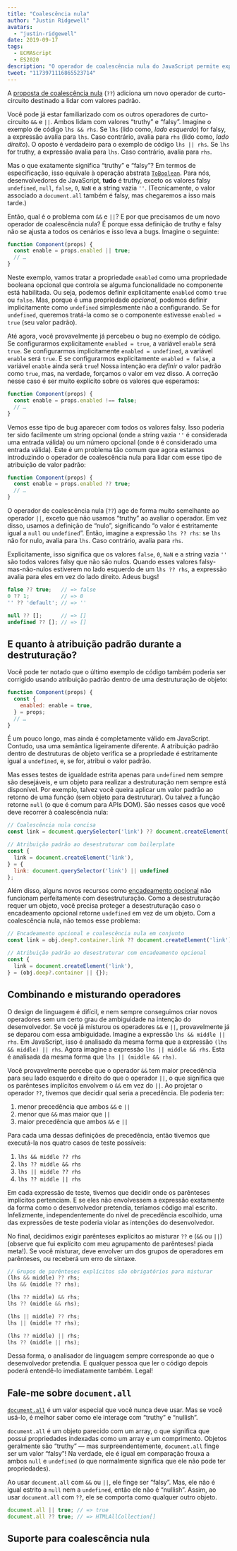 ```yaml
---
title: "Coalescência nula"
author: "Justin Ridgewell"
avatars:
  - "justin-ridgewell"
date: 2019-09-17
tags:
  - ECMAScript
  - ES2020
description: "O operador de coalescência nula do JavaScript permite expressões padrão mais seguras."
tweet: "1173971116865523714"
---
```

A [proposta de coalescência nula](https://github.com/tc39/proposal-nullish-coalescing/) (`??`) adiciona um novo operador de curto-circuito destinado a lidar com valores padrão.

Você pode já estar familiarizado com os outros operadores de curto-circuito `&&` e `||`. Ambos lidam com valores “truthy” e “falsy”. Imagine o exemplo de código `lhs && rhs`. Se `lhs` (lido como, _lado esquerdo_) for falsy, a expressão avalia para `lhs`. Caso contrário, avalia para `rhs` (lido como, _lado direito_). O oposto é verdadeiro para o exemplo de código `lhs || rhs`. Se `lhs` for truthy, a expressão avalia para `lhs`. Caso contrário, avalia para `rhs`.

<!--truncate-->
Mas o que exatamente significa “truthy” e “falsy”? Em termos de especificação, isso equivale à operação abstrata [`ToBoolean`](https://tc39.es/ecma262/#sec-toboolean). Para nós, desenvolvedores de JavaScript, **tudo** é truthy, exceto os valores falsy `undefined`, `null`, `false`, `0`, `NaN` e a string vazia `''`. (Tecnicamente, o valor associado a `document.all` também é falsy, mas chegaremos a isso mais tarde.)

Então, qual é o problema com `&&` e `||`? E por que precisamos de um novo operador de coalescência nula? É porque essa definição de truthy e falsy não se ajusta a todos os cenários e isso leva a bugs. Imagine o seguinte:

```js
function Component(props) {
  const enable = props.enabled || true;
  // …
}
```

Neste exemplo, vamos tratar a propriedade `enabled` como uma propriedade booleana opcional que controla se alguma funcionalidade no componente está habilitada. Ou seja, podemos definir explicitamente `enabled` como `true` ou `false`. Mas, porque é uma propriedade _opcional_, podemos definir implicitamente como `undefined` simplesmente não a configurando. Se for `undefined`, queremos tratá-la como se o componente estivesse `enabled = true` (seu valor padrão).

Até agora, você provavelmente já percebeu o bug no exemplo de código. Se configurarmos explicitamente `enabled = true`, a variável `enable` será `true`. Se configurarmos implicitamente `enabled = undefined`, a variável `enable` será `true`. E se configurarmos explicitamente `enabled = false`, a variável `enable` ainda será `true`! Nossa intenção era _definir_ o valor padrão como `true`, mas, na verdade, forçamos o valor em vez disso. A correção nesse caso é ser muito explícito sobre os valores que esperamos:

```js
function Component(props) {
  const enable = props.enabled !== false;
  // …
}
```

Vemos esse tipo de bug aparecer com todos os valores falsy. Isso poderia ter sido facilmente um string opcional (onde a string vazia `''` é considerada uma entrada válida) ou um número opcional (onde `0` é considerado uma entrada válida). Este é um problema tão comum que agora estamos introduzindo o operador de coalescência nula para lidar com esse tipo de atribuição de valor padrão:

```js
function Component(props) {
  const enable = props.enabled ?? true;
  // …
}
```

O operador de coalescência nula (`??`) age de forma muito semelhante ao operador `||`, exceto que não usamos “truthy” ao avaliar o operador. Em vez disso, usamos a definição de “nulo”, significando “o valor é estritamente igual a `null` ou `undefined`”. Então, imagine a expressão `lhs ?? rhs`: se `lhs` não for nulo, avalia para `lhs`. Caso contrário, avalia para `rhs`.

Explicitamente, isso significa que os valores `false`, `0`, `NaN` e a string vazia `''` são todos valores falsy que não são nulos. Quando esses valores falsy-mas-não-nulos estiverem no lado esquerdo de um `lhs ?? rhs`, a expressão avalia para eles em vez do lado direito. Adeus bugs!

```js
false ?? true;   // => false
0 ?? 1;          // => 0
'' ?? 'default'; // => ''

null ?? [];      // => []
undefined ?? []; // => []
```

## E quanto à atribuição padrão durante a destruturação?

Você pode ter notado que o último exemplo de código também poderia ser corrigido usando atribuição padrão dentro de uma destruturação de objeto:

```js
function Component(props) {
  const {
    enabled: enable = true,
  } = props;
  // …
}
```

É um pouco longo, mas ainda é completamente válido em JavaScript. Contudo, usa uma semântica ligeiramente diferente. A atribuição padrão dentro de destruturas de objeto verifica se a propriedade é estritamente igual a `undefined`, e, se for, atribui o valor padrão.

Mas esses testes de igualdade estrita apenas para `undefined` nem sempre são desejáveis, e um objeto para realizar a destruturação nem sempre está disponível. Por exemplo, talvez você queira aplicar um valor padrão ao retorno de uma função (sem objeto para destruturar). Ou talvez a função retorne `null` (o que é comum para APIs DOM). São nesses casos que você deve recorrer à coalescência nula:

```js
// Coalescência nula concisa
const link = document.querySelector('link') ?? document.createElement('link');

// Atribuição padrão ao desestruturar com boilerplate
const {
  link = document.createElement('link'),
} = {
  link: document.querySelector('link') || undefined
};
```

Além disso, alguns novos recursos como [encadeamento opcional](/features/optional-chaining) não funcionam perfeitamente com desestruturação. Como a desestruturação requer um objeto, você precisa proteger a desestruturação caso o encadeamento opcional retorne `undefined` em vez de um objeto. Com a coalescência nula, não temos esse problema:

```js
// Encadeamento opcional e coalescência nula em conjunto
const link = obj.deep?.container.link ?? document.createElement('link');

// Atribuição padrão ao desestruturar com encadeamento opcional
const {
  link = document.createElement('link'),
} = (obj.deep?.container || {});
```

## Combinando e misturando operadores

O design de linguagem é difícil, e nem sempre conseguimos criar novos operadores sem um certo grau de ambiguidade na intenção do desenvolvedor. Se você já misturou os operadores `&&` e `||`, provavelmente já se deparou com essa ambiguidade. Imagine a expressão `lhs && middle || rhs`. Em JavaScript, isso é analisado da mesma forma que a expressão `(lhs && middle) || rhs`. Agora imagine a expressão `lhs || middle && rhs`. Esta é analisada da mesma forma que `lhs || (middle && rhs)`.

Você provavelmente percebe que o operador `&&` tem maior precedência para seu lado esquerdo e direito do que o operador `||`, o que significa que os parênteses implícitos envolvem o `&&` em vez do `||`. Ao projetar o operador `??`, tivemos que decidir qual seria a precedência. Ele poderia ter:

1. menor precedência que ambos `&&` e `||`
1. menor que `&&` mas maior que `||`
1. maior precedência que ambos `&&` e `||`

Para cada uma dessas definições de precedência, então tivemos que executá-la nos quatro casos de teste possíveis:

1. `lhs && middle ?? rhs`
1. `lhs ?? middle && rhs`
1. `lhs || middle ?? rhs`
1. `lhs ?? middle || rhs`

Em cada expressão de teste, tivemos que decidir onde os parênteses implícitos pertenciam. E se eles não envolvessem a expressão exatamente da forma como o desenvolvedor pretendia, teríamos código mal escrito. Infelizmente, independentemente do nível de precedência escolhido, uma das expressões de teste poderia violar as intenções do desenvolvedor.

No final, decidimos exigir parênteses explícitos ao misturar `??` e (`&&` ou `||`) (observe que fui explícito com meu agrupamento de parênteses! piada meta!). Se você misturar, deve envolver um dos grupos de operadores em parênteses, ou receberá um erro de sintaxe.

```js
// Grupos de parênteses explícitos são obrigatórios para misturar
(lhs && middle) ?? rhs;
lhs && (middle ?? rhs);

(lhs ?? middle) && rhs;
lhs ?? (middle && rhs);

(lhs || middle) ?? rhs;
lhs || (middle ?? rhs);

(lhs ?? middle) || rhs;
lhs ?? (middle || rhs);
```

Dessa forma, o analisador de linguagem sempre corresponde ao que o desenvolvedor pretendia. E qualquer pessoa que ler o código depois poderá entendê-lo imediatamente também. Legal!

## Fale-me sobre `document.all`

[`document.all`](https://developer.mozilla.org/en-US/docs/Web/API/Document/all) é um valor especial que você nunca deve usar. Mas se você usá-lo, é melhor saber como ele interage com “truthy” e “nullish”.

`document.all` é um objeto parecido com um array, o que significa que possui propriedades indexadas como um array e um comprimento. Objetos geralmente são “truthy” — mas surpreendentemente, `document.all` finge ser um valor “falsy”! Na verdade, ele é igual em comparação frouxa a ambos `null` e `undefined` (o que normalmente significa que ele não pode ter propriedades).

Ao usar `document.all` com `&&` ou `||`, ele finge ser “falsy”. Mas, ele não é igual estrito a `null` nem a `undefined`, então ele não é “nullish”. Assim, ao usar `document.all` com `??`, ele se comporta como qualquer outro objeto.

```js
document.all || true; // => true
document.all ?? true; // => HTMLAllCollection[]
```

## Suporte para coalescência nula

<feature-support chrome="80 https://bugs.chromium.org/p/v8/issues/detail?id=9547"
                 firefox="72 https://bugzilla.mozilla.org/show_bug.cgi?id=1566141"
                 safari="13.1 https://webkit.org/blog/10247/new-webkit-features-in-safari-13-1/"
                 nodejs="14 https://medium.com/@nodejs/node-js-version-14-available-now-8170d384567e"
                 babel="yes https://babeljs.io/docs/en/babel-plugin-proposal-nullish-coalescing-operator"></feature-support>
